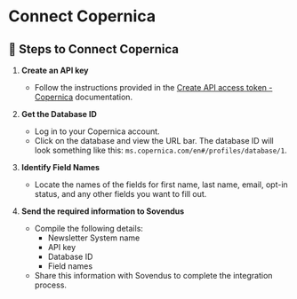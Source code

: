 # Connect Copernica

## 📝 Steps to Connect Copernica

1. **Create an API key**
   - Follow the instructions provided in the [Create API access token - Copernica](https://buckles.io/docs/knowledge-base/copernica/create-api-access-token) documentation.

2. **Get the Database ID**
   - Log in to your Copernica account.
   - Click on the database and view the URL bar. The database ID will look something like this: `ms.copernica.com/en#/profiles/database/1`.

3. **Identify Field Names**
   - Locate the names of the fields for first name, last name, email, opt-in status, and any other fields you want to fill out.

4. **Send the required information to Sovendus**
   - Compile the following details:
     - Newsletter System name
     - API key
     - Database ID
     - Field names
   - Share this information with Sovendus to complete the integration process.
